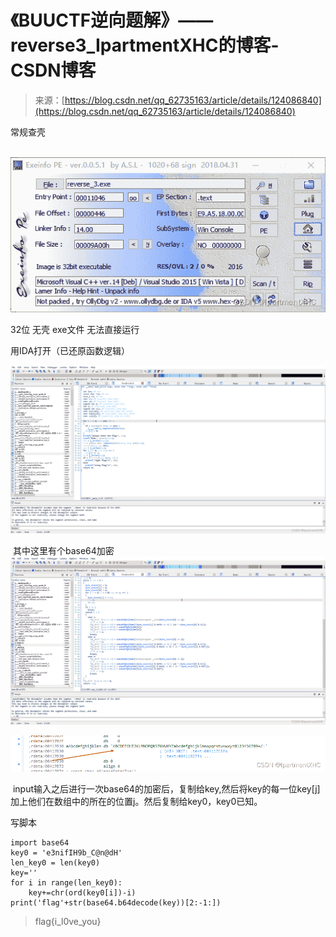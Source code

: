 <!--yml
category: 未分类
date: 2022-04-26 14:40:54
-->

# 《BUUCTF逆向题解》——reverse3_IpartmentXHC的博客-CSDN博客

> 来源：[https://blog.csdn.net/qq_62735163/article/details/124086840](https://blog.csdn.net/qq_62735163/article/details/124086840)

常规查壳

 ![](img/7604422ae8cc38141759d8b03dae7792.png)

32位 无壳 exe文件 无法直接运行

用IDA打开（已还原函数逻辑）

![](img/2648992a0a4efb87cb284e62b80df079.png)

 其中这里有个base64加密![](img/a4473bdc985693270bcc2ea4b2fa5dff.png)

![](img/35c066c16cb73c93684d8d42938902eb.png)

 input输入之后进行一次base64的加密后，复制给key,然后将key的每一位key[j]加上他们在数组中的所在的位置j。然后复制给key0，key0已知。

写脚本

```
import base64
key0 = 'e3nifIH9b_C@n@dH'
len_key0 = len(key0)
key=''
for i in range(len_key0):
    key+=chr(ord(key0[i])-i)
print('flag'+str(base64.b64decode(key))[2:-1:]) 
```

> flag{i_l0ve_you}